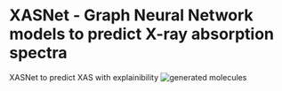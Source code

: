 # XASNet - Graph Neural Network models to predict X-ray absorption spectra
XASNet to predict XAS with explainibility 
![generated molecules](https://github.com/Amirktb1994/G-XASNet-XAI/main/images/TOC.png)